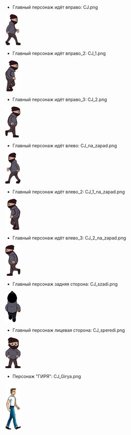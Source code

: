 * Главный персонаж идёт вправо: CJ.png

![none](https://raw.githubusercontent.com/KocTonpaB/Soap/master/Assets/Sprites/CJ.png)

* Главный персонаж идёт вправо_2: CJ_1.png

![none](https://raw.githubusercontent.com/KocTonpaB/Soap/master/Assets/Sprites/CJ_1.png)

* Главный персонаж идёт вправо_3: CJ_2.png

![none](https://raw.githubusercontent.com/KocTonpaB/Soap/master/Assets/Sprites/CJ_2.png)

* Главный персонаж идёт влево: CJ_na_zapad.png

![none](https://raw.githubusercontent.com/KocTonpaB/Soap/master/Assets/Sprites/CJ_na_zapad.png)

* Главный персонаж идёт влево_2: CJ_1_na_zapad.png

![none](https://raw.githubusercontent.com/KocTonpaB/Soap/master/Assets/Sprites/CJ_1_na_zapad.png)

* Главный персонаж идёт влево_3: CJ_2_na_zapad.png

![none](https://raw.githubusercontent.com/KocTonpaB/Soap/master/Assets/Sprites/CJ_2_na_zapad.png)

* Главный персонаж задняя сторона: CJ_szadi.png

![none](https://raw.githubusercontent.com/KocTonpaB/Soap/master/Assets/Sprites/CJ_szadi.png)

* Главный персонаж лицевая сторона: CJ_speredi.png

![none](https://raw.githubusercontent.com/KocTonpaB/Soap/master/Assets/Sprites/CJ_speredi.png)

* Персонаж "ГИРЯ": CJ_Girya.png

![none](https://raw.githubusercontent.com/KocTonpaB/Soap/master/Assets/Sprites/CJ_Girya.png)
